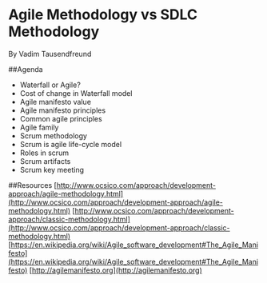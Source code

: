 # Agile Methodology vs SDLC Methodology
 
By Vadim Tausendfreund

##Agenda
- Waterfall or Agile?
- Cost of change in Waterfall model
- Agile manifesto value
- Agile manifesto principles
- Common agile principles
- Agile family
- Scrum methodology
- Scrum is agile life-cycle model
- Roles in scrum
- Scrum artifacts
- Scrum key meeting

##Resources
[http://www.ocsico.com/approach/development-approach/agile-methodology.html](http://www.ocsico.com/approach/development-approach/agile-methodology.html)
[http://www.ocsico.com/approach/development-approach/classic-methodology.html](http://www.ocsico.com/approach/development-approach/classic-methodology.html)
[https://en.wikipedia.org/wiki/Agile_software_development#The_Agile_Manifesto](https://en.wikipedia.org/wiki/Agile_software_development#The_Agile_Manifesto)
[http://agilemanifesto.org](http://agilemanifesto.org)